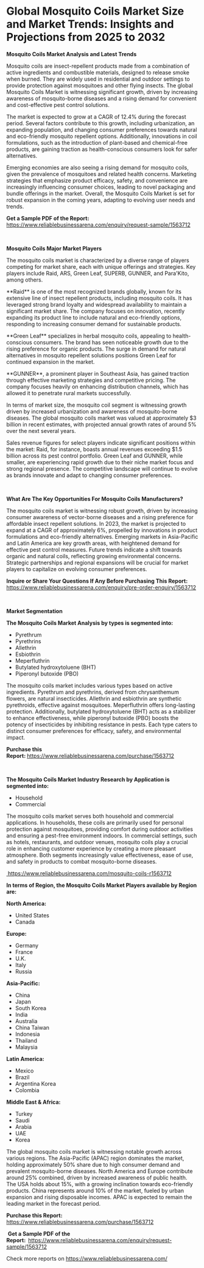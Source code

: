 <p><h1>Global Mosquito Coils Market Size and Market Trends: Insights and Projections from 2025 to 2032</h1></p><p><strong>Mosquito Coils Market Analysis and Latest Trends</strong></p>
<p><p>Mosquito coils are insect-repellent products made from a combination of active ingredients and combustible materials, designed to release smoke when burned. They are widely used in residential and outdoor settings to provide protection against mosquitoes and other flying insects. The global Mosquito Coils Market is witnessing significant growth, driven by increasing awareness of mosquito-borne diseases and a rising demand for convenient and cost-effective pest control solutions.</p><p>The market is expected to grow at a CAGR of 12.4% during the forecast period. Several factors contribute to this growth, including urbanization, an expanding population, and changing consumer preferences towards natural and eco-friendly mosquito repellent options. Additionally, innovations in coil formulations, such as the introduction of plant-based and chemical-free products, are gaining traction as health-conscious consumers look for safer alternatives. </p><p>Emerging economies are also seeing a rising demand for mosquito coils, given the prevalence of mosquitoes and related health concerns. Marketing strategies that emphasize product efficacy, safety, and convenience are increasingly influencing consumer choices, leading to novel packaging and bundle offerings in the market. Overall, the Mosquito Coils Market is set for robust expansion in the coming years, adapting to evolving user needs and trends.</p></p>
<p><strong>Get a Sample PDF of the Report:&nbsp;</strong> <a href="https://www.reliablebusinessarena.com/enquiry/request-sample/1563712?utm_campaign=3138&utm_medium=2&utm_source=Github&utm_content=ia&utm_term=05042025&utm_id=mosquito-coils">https://www.reliablebusinessarena.com/enquiry/request-sample/1563712</a></p>
<p>&nbsp;</p>
<p><strong>Mosquito Coils Major Market Players</strong></p>
<p><p>The mosquito coils market is characterized by a diverse range of players competing for market share, each with unique offerings and strategies. Key players include Raid, ARS, Green Leaf, SUPERB, GUNNER, and Para'Kito, among others. </p><p>**Raid** is one of the most recognized brands globally, known for its extensive line of insect repellent products, including mosquito coils. It has leveraged strong brand loyalty and widespread availability to maintain a significant market share. The company focuses on innovation, recently expanding its product line to include natural and eco-friendly options, responding to increasing consumer demand for sustainable products.</p><p>**Green Leaf** specializes in herbal mosquito coils, appealing to health-conscious consumers. The brand has seen noticeable growth due to the rising preference for organic products. The surge in demand for natural alternatives in mosquito repellent solutions positions Green Leaf for continued expansion in the market.</p><p>**GUNNER**, a prominent player in Southeast Asia, has gained traction through effective marketing strategies and competitive pricing. The company focuses heavily on enhancing distribution channels, which has allowed it to penetrate rural markets successfully.</p><p>In terms of market size, the mosquito coil segment is witnessing growth driven by increased urbanization and awareness of mosquito-borne diseases. The global mosquito coils market was valued at approximately $3 billion in recent estimates, with projected annual growth rates of around 5% over the next several years.</p><p>Sales revenue figures for select players indicate significant positions within the market: Raid, for instance, boasts annual revenues exceeding $1.5 billion across its pest control portfolio. Green Leaf and GUNNER, while smaller, are experiencing rapid growth due to their niche market focus and strong regional presence. The competitive landscape will continue to evolve as brands innovate and adapt to changing consumer preferences.</p></p>
<p>&nbsp;</p>
<p><strong>What Are The Key Opportunities For Mosquito Coils Manufacturers?</strong></p>
<p><p>The mosquito coils market is witnessing robust growth, driven by increasing consumer awareness of vector-borne diseases and a rising preference for affordable insect repellent solutions. In 2023, the market is projected to expand at a CAGR of approximately 6%, propelled by innovations in product formulations and eco-friendly alternatives. Emerging markets in Asia-Pacific and Latin America are key growth areas, with heightened demand for effective pest control measures. Future trends indicate a shift towards organic and natural coils, reflecting growing environmental concerns. Strategic partnerships and regional expansions will be crucial for market players to capitalize on evolving consumer preferences.</p></p>
<p><strong>Inquire or Share Your Questions If Any Before Purchasing This Report:</strong> <a href="https://www.reliablebusinessarena.com/enquiry/pre-order-enquiry/1563712?utm_campaign=3138&utm_medium=2&utm_source=Github&utm_content=ia&utm_term=05042025&utm_id=mosquito-coils">https://www.reliablebusinessarena.com/enquiry/pre-order-enquiry/1563712</a></p>
<p>&nbsp;</p>
<p><strong>Market Segmentation</strong></p>
<p><strong>The Mosquito Coils Market Analysis by types is segmented into:</strong></p>
<p><ul><li>Pyrethrum</li><li>Pyrethrins</li><li>Allethrin</li><li>Esbiothrin</li><li>Meperfluthrin</li><li>Butylated hydroxytoluene (BHT)</li><li>Piperonyl butoxide (PBO)</li></ul></p>
<p><p>The mosquito coils market includes various types based on active ingredients. Pyrethrum and pyrethrins, derived from chrysanthemum flowers, are natural insecticides. Allethrin and esbiothrin are synthetic pyrethroids, effective against mosquitoes. Meperfluthrin offers long-lasting protection. Additionally, butylated hydroxytoluene (BHT) acts as a stabilizer to enhance effectiveness, while piperonyl butoxide (PBO) boosts the potency of insecticides by inhibiting resistance in pests. Each type caters to distinct consumer preferences for efficacy, safety, and environmental impact.</p></p>
<p><strong>Purchase this Report:&nbsp;</strong><a href="https://www.reliablebusinessarena.com/purchase/1563712?utm_campaign=3138&utm_medium=2&utm_source=Github&utm_content=ia&utm_term=05042025&utm_id=mosquito-coils">https://www.reliablebusinessarena.com/purchase/1563712</a></p>
<p>&nbsp;</p>
<p><strong>The Mosquito Coils Market Industry Research by Application is segmented into:</strong></p>
<p><ul><li>Household</li><li>Commercial</li></ul></p>
<p><p>The mosquito coils market serves both household and commercial applications. In households, these coils are primarily used for personal protection against mosquitoes, providing comfort during outdoor activities and ensuring a pest-free environment indoors. In commercial settings, such as hotels, restaurants, and outdoor venues, mosquito coils play a crucial role in enhancing customer experience by creating a more pleasant atmosphere. Both segments increasingly value effectiveness, ease of use, and safety in products to combat mosquito-borne diseases.</p></p>
<p><a href="https://www.reliablebusinessarena.com/mosquito-coils-r1563712?utm_campaign=3138&utm_medium=2&utm_source=Github&utm_content=ia&utm_term=05042025&utm_id=mosquito-coils">&nbsp;https://www.reliablebusinessarena.com/mosquito-coils-r1563712</a></p>
<p><strong>In terms of Region, the Mosquito Coils Market Players available by Region are:</strong></p>
<p>
    <p> <strong> North America: </strong>
        <ul>
            <li>United States</li>
            <li>Canada</li>
        </ul>
        </p> 
    <p> <strong> Europe: </strong>
        <ul>
            <li>Germany</li>
            <li>France</li>
            <li>U.K.</li>
            <li>Italy</li>
            <li>Russia</li>
        </ul>
        </p> 
    <p> <strong> Asia-Pacific: </strong>
        <ul>
            <li>China</li>
            <li>Japan</li>
            <li>South Korea</li>
            <li>India</li>
            <li>Australia</li>
            <li>China Taiwan</li>
            <li>Indonesia</li>
            <li>Thailand</li>
            <li>Malaysia</li>
        </ul>
        </p> 
    <p> <strong> Latin America: </strong>
        <ul>
            <li>Mexico</li>
            <li>Brazil</li>
            <li>Argentina Korea</li>
            <li>Colombia</li>
        </ul>
        </p> 
    <p> <strong> Middle East & Africa: </strong>
        <ul>
            <li>Turkey</li>
            <li>Saudi</li>
            <li>Arabia</li>
            <li>UAE</li>
            <li>Korea</li>
        </ul>
    </p>
    </p>
<p><p>The global mosquito coils market is witnessing notable growth across various regions. The Asia-Pacific (APAC) region dominates the market, holding approximately 50% share due to high consumer demand and prevalent mosquito-borne diseases. North America and Europe contribute around 25% combined, driven by increased awareness of public health. The USA holds about 15%, with a growing inclination towards eco-friendly products. China represents around 10% of the market, fueled by urban expansion and rising disposable incomes. APAC is expected to remain the leading market in the forecast period.</p></p>
<p><strong>Purchase this Report: </strong><a href="https://www.reliablebusinessarena.com/purchase/1563712?utm_campaign=3138&utm_medium=2&utm_source=Github&utm_content=ia&utm_term=05042025&utm_id=mosquito-coils">https://www.reliablebusinessarena.com/purchase/1563712</a></p>
<p>&nbsp;<strong>Get a Sample PDF of the Report:&nbsp;&nbsp;</strong><a href="https://www.reliablebusinessarena.com/enquiry/request-sample/1563712?utm_campaign=3138&utm_medium=2&utm_source=Github&utm_content=ia&utm_term=05042025&utm_id=mosquito-coils">https://www.reliablebusinessarena.com/enquiry/request-sample/1563712</a></p>
<p><strong></strong></p>
<p>Check more reports on <a href="https://www.reliablebusinessarena.com/?utm_campaign=3138&utm_medium=2&utm_source=Github&utm_content=ia&utm_term=05042025&utm_id=mosquito-coils">https://www.reliablebusinessarena.com/</a></p>